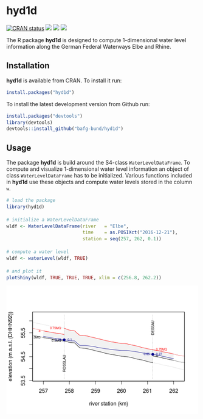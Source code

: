 
<!-- README.md is generated from README.Rmd. Please edit that file -->

# hyd1d

<!-- badges: start -->

[![CRAN
status](https://www.r-pkg.org/badges/version/hyd1d)](https://cran.r-project.org/package=hyd1d)
[![](https://cranlogs.r-pkg.org/badges/grand-total/hyd1d?color=green)](https://cran.r-project.org/package=hyd1d)
[![](https://cranlogs.r-pkg.org/badges/last-month/hyd1d?color=green)](https://cran.r-project.org/package=hyd1d)
[![](https://cranlogs.r-pkg.org/badges/last-week/hyd1d?color=green)](https://cran.r-project.org/package=hyd1d)
<!-- badges: end -->

The R package **hyd1d** is designed to compute 1-dimensional water level
information along the German Federal Waterways Elbe and Rhine.

## Installation

**hyd1d** is available from CRAN. To install it run:

``` r
install.packages("hyd1d")
```

To install the latest development version from Github run:

``` r
install.packages("devtools")
library(devtools)
devtools::install_github("bafg-bund/hyd1d")
```

## Usage

The package **hyd1d** is build around the S4-class
`WaterLevelDataFrame`. To compute and visualize 1-dimensional water
level information an object of class `WaterLevelDataFrame` has to be
initialized. Various functions included in **hyd1d** use these objects
and compute water levels stored in the column `w`.

``` r
# load the package
library(hyd1d)

# initialize a WaterLevelDataFrame
wldf <- WaterLevelDataFrame(river   = "Elbe",
                            time    = as.POSIXct("2016-12-21"),
                            station = seq(257, 262, 0.1))

# compute a water level
wldf <- waterLevel(wldf, TRUE)

# and plot it
plotShiny(wldf, TRUE, TRUE, TRUE, xlim = c(256.8, 262.2))
```

<img src="README_files/figure-gfm/usage-1.png" style="display: block; margin: auto;" />
